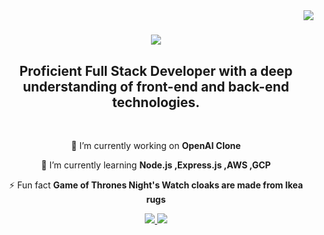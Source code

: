 <img align="right" src="https://visitor-badge.laobi.icu/badge?page_id=HarshithaDhali.HarshithaDhali" />

<h1 align="center">
    <img src="https://readme-typing-svg.herokuapp.com/?font=Righteous&size=35&center=true&vCenter=true&width=500&height=70&duration=4000&lines=Hi+There!+👋;+I'm+Harshitha+D+S!;" />
</h1>

<h2 align="center">Proficient Full Stack Developer with a deep understanding of front-end and back-end technologies.</h2>

<br/>

<div align="center">
 
 🔭 I’m currently working on **OpenAI Clone**
 
 🌱 I’m currently learning **Node.js ,Express.js ,AWS ,GCP**

⚡ Fun fact **Game of Thrones Night's Watch cloaks are made from Ikea rugs**

 </div>

 <div align="center"> 
  <a href="mailto:harshithadhali@gmail.com">
    <img src="https://img.shields.io/badge/Gmail-333333?style=for-the-badge&logo=gmail&logoColor=red" />
  </a>
  <a href="https://www.linkedin.com/in/harshitha-d-s/" target="_blank">
    <img src="https://img.shields.io/badge/LinkedIn-0077B5?style=for-the-badge&logo=linkedin&logoColor=white" target="_blank" />
  </a>
</div>
